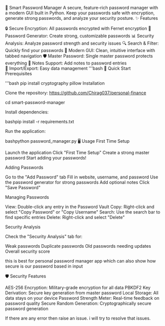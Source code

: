 🔐 Smart Password Manager
A secure, feature-rich password manager with a modern GUI built in Python. Keep your passwords safe with encryption, generate strong passwords, and analyze your security posture.
✨ Features

🔒 Secure Encryption: All passwords encrypted with Fernet encryption
🎯 Password Generator: Create strong, customizable passwords
📊 Security Analysis: Analyze password strength and security issues
🔍 Search & Filter: Quickly find your passwords
📱 Modern GUI: Clean, intuitive interface with tabbed navigation
🛡️ Master Password: Single master password protects everything
📝 Notes Support: Add notes to password entries  
🔄 Import/Export: Easy data management
'''bash
🚀 Quick Start  
Prerequisites

'''bash 
pip install cryptography pillow
Installation

Clone the repository:
https://github.com/Chirag037/personal-finance

cd smart-password-manager

Install dependencies:

bashpip install -r requirements.txt

Run the application:

bashpython password_manager.py
🖥️ Usage
First Time Setup

Launch the application
Click "First Time Setup"
Create a strong master password
Start adding your passwords!

Adding Passwords

Go to the "Add Password" tab
Fill in website, username, and password
Use the password generator for strong passwords
Add optional notes
Click "Save Password"

Managing Passwords

View: Double-click any entry in the Password Vault
Copy: Right-click and select "Copy Password" or "Copy Username"
Search: Use the search bar to find specific entries
Delete: Right-click and select "Delete"

Security Analysis

Check the "Security Analysis" tab for:

Weak passwords
Duplicate passwords
Old passwords needing updates
Overall security score


this is best for personal password manager app which can also show how secure is our password based in input 



🛡️ Security Features

AES-256 Encryption: Military-grade encryption for all data
PBKDF2 Key Derivation: Secure key generation from master password
Local Storage: All data stays on your device
Password Strength Meter: Real-time feedback on password quality
Secure Random Generation: Cryptographically secure password generation




If there are any error then raise an issue. i will try to resolve that issues.


